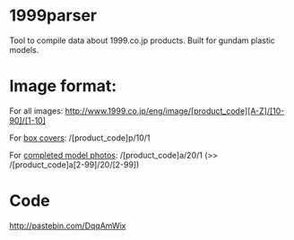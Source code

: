 # 1999parser
Tool to compile data about 1999.co.jp products. Built for gundam plastic models.

# Image format:
For all images: http://www.1999.co.jp/eng/image/[product_code][A-Z]/[10-90]/[1-10]

For [box covers](http://www.1999.co.jp/eng/image/10334864p/10/1): /[product_code]p/10/1 

For [completed model photos](http://www.1999.co.jp/eng/image/10334864a/20/1): /[product_code]a/20/1 (>> /[product_code]a[2-99]/20/[2-99])

# Code
http://pastebin.com/DqqAmWix
